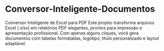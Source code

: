 # Conversor-Inteligente-Documentos
Conversor Inteligente de Excel para PDF Este projeto transforma arquivos Excel (.xlsx) em relatórios PDF elegantes, prontos para impressão e apresentação profissional. Com apenas alguns cliques, você gera documentos com tabelas formatadas, logotipo, título personalizado e layout adaptável.
